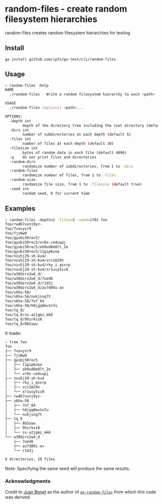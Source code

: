 # random-files - create random filesystem hierarchies

random-files creates random filesystem hierarchies for testing

## Install

```
go install github.com/ipfs/go-test/cli/random-files
```

## Usage

```sh
> random-files -help
NAME
  ./random-files - Write a random filesystem hierarchy to each <path>

USAGE
  ./random-files [options] <path>...

OPTIONS:
  -depth int
        depth of the directory tree including the root directory (default 2)
  -dirs int
        number of subdirectories at each depth (default 5)
  -files int
        number of files at each depth (default 10)
  -filesize int
        bytes of random data in each file (default 4096)
  -q    do not print files and directories
  -random-dirs
        randomize number of subdirectories, from 1 to -dirs
  -random-files
        randomize number of files, from 1 to -files
  -random-size
        randomize file size, from 1 to -filesize (default true)
  -seed int
        random seed, 0 for current time
```

## Examples

```sh
> random-files -depth=2 -files=3 -seed=1701 foo
foo/rwd67uvnj9yz-
foo/7vovyvr9
foo/fjv0w0
foo/gyubi50rec5/
foo/gyubi50rec5/vr6x-ce4uupj
foo/gyubi50rec5/ob9ud0e8lt_2e
foo/gyubi50rec5/11gip6zea
foo/nzu5j29-sh-ku4/
foo/nzu5j29-sh-ku4/vcs1629n
foo/nzu5j29-sh-ku4/rky_i_qsxrp
foo/nzu5j29-sh-ku4/xr1usy5ic0
foo/w30dzrx2w4_d/
foo/w30dzrx2w4_d/7ued6
foo/w30dzrx2w4_d/r1d3j
foo/w30dzrx2w4_d/av7d09i-av
foo/s6ha-58/
foo/s6ha-58/nukjsxg7t
foo/s6ha-58/7of_84
foo/s6ha-58/h0jgq8mu1n7u
foo/tq_8/
foo/tq_8/sx-a2jgmz_mk6
foo/tq_8/9hzrksz8
foo/tq_8/8b5swu
```

It made:

```sh
> tree foo
foo
├── 7vovyvr9
├── fjv0w0
├── gyubi50rec5
│   ├── 11gip6zea
│   ├── ob9ud0e8lt_2e
│   └── vr6x-ce4uupj
├── nzu5j29-sh-ku4
│   ├── rky_i_qsxrp
│   ├── vcs1629n
│   └── xr1usy5ic0
├── rwd67uvnj9yz-
├── s6ha-58
│   ├── 7of_84
│   ├── h0jgq8mu1n7u
│   └── nukjsxg7t
├── tq_8
│   ├── 8b5swu
│   ├── 9hzrksz8
│   └── sx-a2jgmz_mk6
└── w30dzrx2w4_d
    ├── 7ued6
    ├── av7d09i-av
    └── r1d3j

6 directories, 18 files
```

Note: Specifying the same seed will produce the same results.


### Acknowledgments

Credit to [Juan Benet](https://github.com/jbenet) as the author of [`go-random-files`](https://github.com/jbenet/go-random-files) from which this code was derived.
